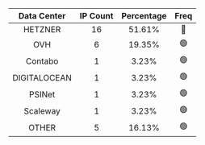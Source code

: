 | Data Center | IP Count | Percentage | Freq |
|:------------:|:--------:|:-----------:|:-----:|
| HETZNER | 16 | 51.61% | 🔴 |
| OVH | 6 | 19.35% | 🟢 |
| Contabo | 1 | 3.23% | 🟢 |
| DIGITALOCEAN | 1 | 3.23% | 🟢 |
| PSINet | 1 | 3.23% | 🟢 |
| Scaleway | 1 | 3.23% | 🟢 |
| OTHER | 5 | 16.13% | 🟢 |